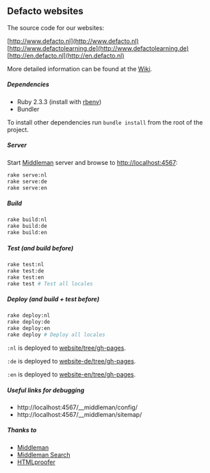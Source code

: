 ## Defacto websites

The source code for our websites:

[http://www.defacto.nl](http://www.defacto.nl)  
[http://www.defactolearning.de](http://www.defactolearning.de)  
[http://en.defacto.nl](http://en.defacto.nl)

More detailed information can be found at the [Wiki](https://github.com/DefactoSoftware/website/wiki).

##### Dependencies

- Ruby 2.3.3 (install with [rbenv](https://github.com/sstephenson/rbenv))
- Bundler

To install other dependencies run `bundle install` from the root of the project.

##### Server

Start [Middleman](https://middlemanapp.com) server and browse to [http://localhost:4567](http://localhost:4567):

```bash
rake serve:nl
rake serve:de
rake serve:en
```

##### Build

```bash
rake build:nl
rake build:de
rake build:en
```

##### Test (and build before)

```bash
rake test:nl
rake test:de
rake test:en
rake test # Test all locales
```

##### Deploy (and build + test before)

```bash
rake deploy:nl
rake deploy:de
rake deploy:en
rake deploy # Deploy all locales
```

`:nl` is deployed to [website/tree/gh-pages](https://github.com/DefactoSoftware/website/tree/gh-pages).

`:de` is deployed to [website-de/tree/gh-pages](https://github.com/DefactoSoftware/website-de/tree/gh-pages).

`:en` is deployed to [website-en/tree/gh-pages](https://github.com/DefactoSoftware/website-en/tree/gh-pages).

##### Useful links for debugging

- http://localhost:4567/__middleman/config/
- http://localhost:4567/__middleman/sitemap/

##### Thanks to

- [Middleman](https://middlemanapp.com/)
- [Middleman Search](https://github.com/manastech/middleman-search)
- [HTMLproofer](https://github.com/gjtorikian/html-proofer)
